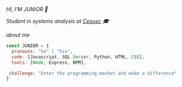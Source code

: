 *HI, I'M JUNIOR 👏*

*Student in systems analysis at [Cesusc](https://cesusc.edu.br) 🎓*

*about me*
```js
const JUNIOR = {
  pronouns: "he" | "his",
  code: [Javascript, SQL Server, Python, HTML, CSS],
  tools: [Node, Express, NPM],

 challenge: "Enter the programming market and make a difference"
}
```
